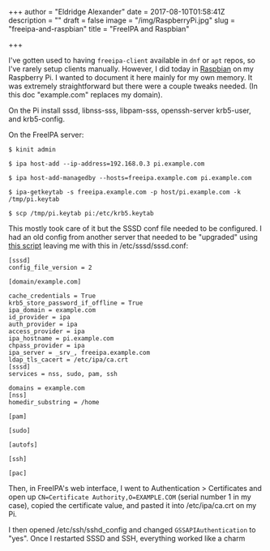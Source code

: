 +++
author = "Eldridge Alexander"
date = 2017-08-10T01:58:41Z
description = ""
draft = false
image = "/img/RaspberryPi.jpg"
slug = "freeipa-and-raspbian"
title = "FreeIPA and Raspbian"

+++

I've gotten used to having `freeipa-client` available in `dnf` or `apt` repos, so I've rarely setup clients manually. However, I did today in [Raspbian](https://www.raspberrypi.org/downloads/raspbian/) on my Raspberry Pi. I wanted to document it here mainly for my own memory. It was extremely straightforward but there were a couple tweaks needed. (In this doc "example.com" replaces my domain).

On the Pi install sssd, libnss-sss, libpam-sss, openssh-server krb5-user, and krb5-config.

On the FreeIPA server:

```
$ kinit admin

$ ipa host-add --ip-address=192.168.0.3 pi.example.com

$ ipa host-add-managedby --hosts=freeipa.example.com pi.example.com

$ ipa-getkeytab -s freeipa.example.com -p host/pi.example.com -k /tmp/pi.keytab

$ scp /tmp/pi.keytab pi:/etc/krb5.keytab
```

This mostly took care of it but the SSSD conf file needed to be configured. I had an old config from another server that needed to be "upgraded" using [this script](https://github.com/npmccallum/sssd/blob/master/src/config/SSSDConfig/sssd_upgrade_config.py) leaving me with this in /etc/sssd/sssd.conf:

```
[sssd]
config_file_version = 2

[domain/example.com]

cache_credentials = True
krb5_store_password_if_offline = True
ipa_domain = example.com
id_provider = ipa
auth_provider = ipa
access_provider = ipa
ipa_hostname = pi.example.com
chpass_provider = ipa
ipa_server = _srv_, freeipa.example.com
ldap_tls_cacert = /etc/ipa/ca.crt
[sssd]
services = nss, sudo, pam, ssh

domains = example.com
[nss]
homedir_substring = /home

[pam]

[sudo]

[autofs]

[ssh]

[pac]
```

Then, in FreeIPA's web interface, I went to Authentication > Certificates and open up `CN=Certificate Authority,O=EXAMPLE.COM` (serial number 1 in my case), copied the certificate value, and pasted it into /etc/ipa/ca.crt on my Pi.

I then opened /etc/ssh/sshd_config and changed `GSSAPIAuthentication` to "yes". Once I restarted SSSD and SSH, everything worked like a charm


